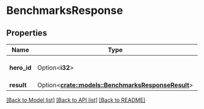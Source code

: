 # BenchmarksResponse

## Properties

Name | Type | Description | Notes
------------ | ------------- | ------------- | -------------
**hero_id** | Option<**i32**> | The ID value of the hero played | [optional]
**result** | Option<[**crate::models::BenchmarksResponseResult**](BenchmarksResponse_result.md)> |  | [optional]

[[Back to Model list]](../README.md#documentation-for-models) [[Back to API list]](../README.md#documentation-for-api-endpoints) [[Back to README]](../README.md)



